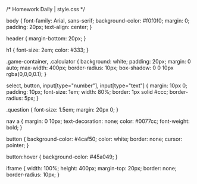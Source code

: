 /* Homework Daily | style.css */

body {
    font-family: Arial, sans-serif;
    background-color: #f0f0f0;
    margin: 0;
    padding: 20px;
    text-align: center;
}

header {
    margin-bottom: 20px;
}

h1 {
    font-size: 2em;
    color: #333;
}

.game-container, .calculator {
    background: white;
    padding: 20px;
    margin: 0 auto;
    max-width: 400px;
    border-radius: 10px;
    box-shadow: 0 0 10px rgba(0,0,0,0.1);
}

select, button, input[type="number"], input[type="text"] {
    margin: 10px 0;
    padding: 10px;
    font-size: 1em;
    width: 80%;
    border: 1px solid #ccc;
    border-radius: 5px;
}

.question {
    font-size: 1.5em;
    margin: 20px 0;
}

nav a {
    margin: 0 10px;
    text-decoration: none;
    color: #0077cc;
    font-weight: bold;
}

button {
    background-color: #4caf50;
    color: white;
    border: none;
    cursor: pointer;
}

button:hover {
    background-color: #45a049;
}

iframe {
    width: 100%;
    height: 400px;
    margin-top: 20px;
    border: none;
    border-radius: 10px;
}
